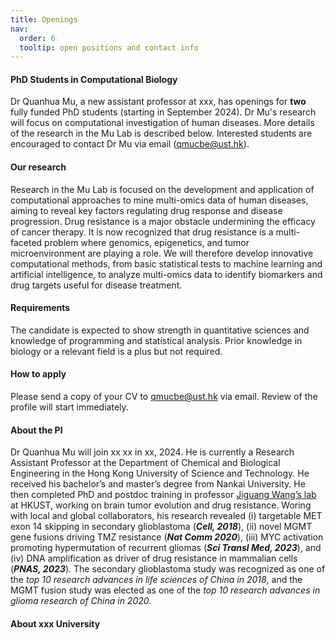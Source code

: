 ```yaml
---
title: Openings
nav:
  order: 6
  tooltip: open positions and contact info
---
```


#### PhD Students in Computational Biology

Dr Quanhua Mu, a new assistant professor at xxx, has openings for **two** fully funded PhD students (starting in September 2024). Dr Mu's research will focus on computational investigation of human diseases. More details of the research in the Mu Lab is described below. Interested students are encouraged to contact Dr Mu via email (qmucbe@ust.hk).

#### Our research
Research in the Mu Lab is focused on the development and application of computational approaches to mine multi-omics data of human diseases, aiming to reveal key factors regulating drug response and disease progression. Drug resistance is a major obstacle undermining the efficacy of cancer therapy. It is now recognized that drug resistance is a multi-faceted problem where genomics, epigenetics, and tumor microenvironment are playing a role. We will therefore develop innovative computational methods, from basic statistical tests to machine learning and artificial intelligence, to analyze multi-omics data to identify biomarkers and drug targets useful for disease treatment.

#### Requirements
The candidate is expected to show strength in quantitative sciences and knowledge of programming and statistical analysis. Prior knowledge in biology or a relevant field is a plus but not required.
#### How to apply
Please send a copy of your CV to qmucbe@ust.hk via email. Review of the profile will start immediately.
#### About the PI
Dr Quanhua Mu will join xx xx in xx, 2024. He is currently a Research Assistant Professor at the Department of Chemical and Biological Engineering in the Hong Kong University of Science and Technology. He received his bachelor’s and master’s degree from Nankai University. He then completed PhD and postdoc training in professor [Jiguang Wang’s lab](https://wang-lab.hkust.edu.hk/) at HKUST, working on brain tumor evolution and drug resistance. Woring with local and global collaborators, his research revealed (i) targetable MET exon 14 skipping in secondary glioblastoma (***Cell, 2018***), (ii) novel MGMT gene fusions driving TMZ resistance (***Nat Comm 2020***), (iii) MYC activation promoting hypermutation of recurrent gliomas (***Sci Transl Med, 2023***), and (iv) DNA amplification as driver of drug resistance in mammalian cells (***PNAS, 2023***). The secondary glioblastoma study was recognized as one of the *top 10 research advances in life sciences of China in 2018*, and the MGMT fusion study was elected as one of the *top 10 research advances in glioma research of China in 2020*.
#### About xxx University
